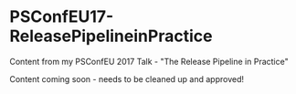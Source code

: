 
# PSConfEU17-ReleasePipelineinPractice
Content from my PSConfEU 2017 Talk - "The Release Pipeline in Practice"

Content coming soon - needs to be cleaned up and approved!
